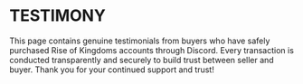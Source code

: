# TESTIMONY
This page contains genuine testimonials from buyers who have safely purchased Rise of Kingdoms accounts through Discord. Every transaction is conducted transparently and securely to build trust between seller and buyer. Thank you for your continued support and trust!
